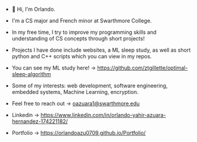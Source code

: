 - 👋 Hi, I'm Orlando.

- I'm a CS major and French minor at Swarthmore College.
- In my free time, I try to improve my programming skills and understanding of CS concepts through short projects!
- Projects I have done include websites, a ML sleep study, as well as short python and C++ scripts which you can view in my repos.
- You can see my ML study here! -> https://github.com/ztgillette/optimal-sleep-algorithm
- Some of my interests: web development, software engineering, embedded systems, Machine Learning, encryption.

- Feel free to reach out -> oazuara1@swarthmore.edu
- Linkedin -> https://www.linkedin.com/in/orlando-yahir-azuara-hernandez-174221182/
- Portfolio -> https://orlandoazu0709.github.io/Portfolio/

<!---
orlandoazu0709/orlandoazu0709 is a ✨ special ✨ repository because its `README.md` (this file) appears on your GitHub profile.
You can click the Preview link to take a look at your changes.
--->
